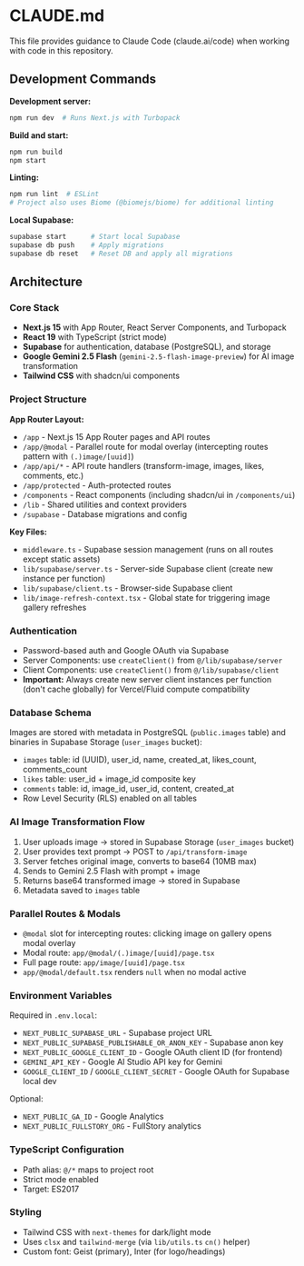 # CLAUDE.md

This file provides guidance to Claude Code (claude.ai/code) when working with code in this repository.

## Development Commands

**Development server:**
```bash
npm run dev  # Runs Next.js with Turbopack
```

**Build and start:**
```bash
npm run build
npm start
```

**Linting:**
```bash
npm run lint  # ESLint
# Project also uses Biome (@biomejs/biome) for additional linting
```

**Local Supabase:**
```bash
supabase start      # Start local Supabase
supabase db push    # Apply migrations
supabase db reset   # Reset DB and apply all migrations
```

## Architecture

### Core Stack
- **Next.js 15** with App Router, React Server Components, and Turbopack
- **React 19** with TypeScript (strict mode)
- **Supabase** for authentication, database (PostgreSQL), and storage
- **Google Gemini 2.5 Flash** (`gemini-2.5-flash-image-preview`) for AI image transformation
- **Tailwind CSS** with shadcn/ui components

### Project Structure

**App Router Layout:**
- `/app` - Next.js 15 App Router pages and API routes
- `/app/@modal` - Parallel route for modal overlay (intercepting routes pattern with `(.)image/[uuid]`)
- `/app/api/*` - API route handlers (transform-image, images, likes, comments, etc.)
- `/app/protected` - Auth-protected routes
- `/components` - React components (including shadcn/ui in `/components/ui`)
- `/lib` - Shared utilities and context providers
- `/supabase` - Database migrations and config

**Key Files:**
- `middleware.ts` - Supabase session management (runs on all routes except static assets)
- `lib/supabase/server.ts` - Server-side Supabase client (create new instance per function)
- `lib/supabase/client.ts` - Browser-side Supabase client
- `lib/image-refresh-context.tsx` - Global state for triggering image gallery refreshes

### Authentication
- Password-based auth and Google OAuth via Supabase
- Server Components: use `createClient()` from `@/lib/supabase/server`
- Client Components: use `createClient()` from `@/lib/supabase/client`
- **Important:** Always create new server client instances per function (don't cache globally) for Vercel/Fluid compute compatibility

### Database Schema
Images are stored with metadata in PostgreSQL (`public.images` table) and binaries in Supabase Storage (`user_images` bucket):
- `images` table: id (UUID), user_id, name, created_at, likes_count, comments_count
- `likes` table: user_id + image_id composite key
- `comments` table: id, image_id, user_id, content, created_at
- Row Level Security (RLS) enabled on all tables

### AI Image Transformation Flow
1. User uploads image → stored in Supabase Storage (`user_images` bucket)
2. User provides text prompt → POST to `/api/transform-image`
3. Server fetches original image, converts to base64 (10MB max)
4. Sends to Gemini 2.5 Flash with prompt + image
5. Returns base64 transformed image → stored in Supabase
6. Metadata saved to `images` table

### Parallel Routes & Modals
- `@modal` slot for intercepting routes: clicking image on gallery opens modal overlay
- Modal route: `app/@modal/(.)image/[uuid]/page.tsx`
- Full page route: `app/image/[uuid]/page.tsx`
- `app/@modal/default.tsx` renders `null` when no modal active

### Environment Variables
Required in `.env.local`:
- `NEXT_PUBLIC_SUPABASE_URL` - Supabase project URL
- `NEXT_PUBLIC_SUPABASE_PUBLISHABLE_OR_ANON_KEY` - Supabase anon key
- `NEXT_PUBLIC_GOOGLE_CLIENT_ID` - Google OAuth client ID (for frontend)
- `GEMINI_API_KEY` - Google AI Studio API key for Gemini
- `GOOGLE_CLIENT_ID` / `GOOGLE_CLIENT_SECRET` - Google OAuth for Supabase local dev

Optional:
- `NEXT_PUBLIC_GA_ID` - Google Analytics
- `NEXT_PUBLIC_FULLSTORY_ORG` - FullStory analytics

### TypeScript Configuration
- Path alias: `@/*` maps to project root
- Strict mode enabled
- Target: ES2017

### Styling
- Tailwind CSS with `next-themes` for dark/light mode
- Uses `clsx` and `tailwind-merge` (via `lib/utils.ts` `cn()` helper)
- Custom font: Geist (primary), Inter (for logo/headings)